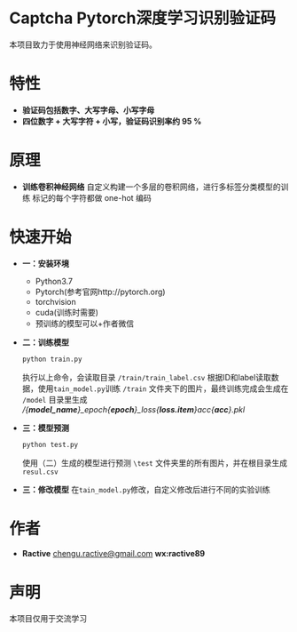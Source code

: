 Captcha Pytorch深度学习识别验证码
=========

本项目致力于使用神经网络来识别验证码。

特性
===
- __验证码包括数字、大写字母、小写字母__
- __四位数字 + 大写字符 + 小写，验证码识别率约 95 %__


原理
===

- __训练卷积神经网络__
    自定义构建一个多层的卷积网络，进行多标签分类模型的训练
    标记的每个字符都做 one-hot 编码



快速开始
====
- __一：安装环境__

    - Python3.7
    - Pytorch(参考官网http://pytorch.org)
    - torchvision
    - cuda(训练时需要)
    - 预训练的模型可以+作者微信


- __二：训练模型__
    ```bash
    python train.py
    ```
    执行以上命令，会读取目录 ```/train/train_label.csv``` 根据ID和label读取数据，使用```tain_model.py```训练 ```/train``` 文件夹下的图片，最终训练完成会生成在 ```/model``` 目录里生成 */{**model_name**}_epoch{**epoch**}_loss{**loss.item**}_acc_{**acc**}.pkl*
    
- __三：模型预测__
    ```bash
    python test.py
    ```
    使用（二）生成的模型进行预测 ```\test``` 文件夹里的所有图片，并在根目录生成 ```resul.csv```

- __三：修改模型__
    在```tain_model.py```修改，自定义修改后进行不同的实验训练


作者
===
* __Ractive__ <chengu.ractive@gmail.com> **wx:ractive89**


声明
===
本项目仅用于交流学习

